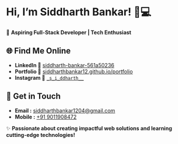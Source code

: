 # Hi, I’m Siddharth Bankar! 🚀💻

🚀 **Aspiring Full-Stack Developer | Tech Enthusiast**

## 🌐 Find Me Online
- **LinkedIn 🔗** [siddharth-bankar-561a50236](https://linkedin.com/in/siddharth-bankar-561a50236)
- **Portfolio 🔗** [siddharthbankar12.github.io/portfolio](https://siddharthbankar12.github.io/portfolio/)
- **Instagram 🔗** [`_s_i_ddharth__`](https://www.instagram.com/_s_i_ddharth__/)

## 📧 Get in Touch
- **Email :** [siddharthbankar1204@gmail.com](mailto:siddharthbankar1204@gmail.com)
- **Mobile :** [+91 9011908472](tel:+919011908472)

✨ **Passionate about creating impactful web solutions and learning cutting-edge technologies!**
